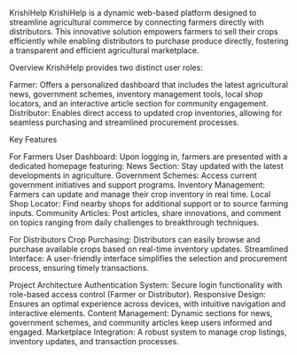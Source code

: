 KrishiHelp
KrishiHelp is a dynamic web-based platform designed to streamline agricultural commerce by connecting farmers directly with distributors. 
This innovative solution empowers farmers to sell their crops efficiently while enabling distributors to purchase produce directly, fostering a transparent and efficient agricultural marketplace.

Overview
KrishiHelp provides two distinct user roles:

Farmer: Offers a personalized dashboard that includes the latest agricultural news, government schemes, inventory management tools, local shop locators,
 and an interactive article section for community engagement.
Distributor: Enables direct access to updated crop inventories, allowing for seamless purchasing and streamlined procurement processes.


Key Features

For Farmers
User Dashboard: Upon logging in, farmers are presented with a dedicated homepage featuring:
News Section: Stay updated with the latest developments in agriculture.
Government Schemes: Access current government initiatives and support programs.
Inventory Management: Farmers can update and manage their crop inventory in real time.
Local Shop Locator: Find nearby shops for additional support or to source farming inputs.
Community Articles: Post articles, share innovations, and comment on topics ranging from daily challenges to breakthrough techniques.

For Distributors
Crop Purchasing: Distributors can easily browse and purchase available crops based on real-time inventory updates.
Streamlined Interface: A user-friendly interface simplifies the selection and procurement process, ensuring timely transactions.

Project Architecture
Authentication System: Secure login functionality with role-based access control (Farmer or Distributor).
Responsive Design: Ensures an optimal experience across devices, with intuitive navigation and interactive elements.
Content Management: Dynamic sections for news, government schemes, and community articles keep users informed and engaged.
Marketplace Integration: A robust system to manage crop listings, inventory updates, and transaction processes.
